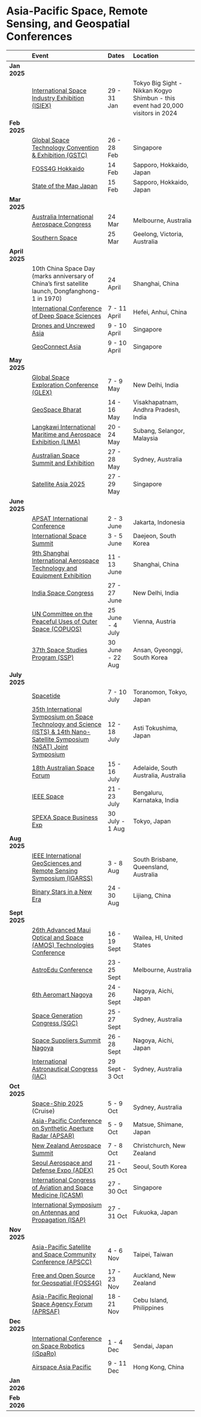 # Asia-Pacific Space, Remote Sensing, and Geospatial Conferences

|  | Event | Dates | Location |
| :---- | :---- | :---- | :---- |
| **Jan 2025** |  |  |  |
|  | [International Space Industry Exhibition (ISIEX)](https://www.jetro.go.jp/en/database/j-messe/tradefair/detail/139977) | 29 \- 31 Jan | Tokyo Big Sight \- Nikkan Kogyo Shimbun \- this event had 20,000 visitors in 2024 |
| **Feb 2025** |  |  |  |
|  | [Global Space Technology Convention & Exhibition  (GSTC)](https://space.org.sg/gstce/%20) | 26 \- 28 Feb | Singapore |
| | [FOSS4G Hokkaido](https://foss4g.hokkaido.jp/2024/)  | 14 Feb | Sapporo, Hokkaido, Japan |
|  | [State of the Map Japan](https://stateofthemap.jp/2024/%20) | 15 Feb | Sapporo, Hokkaido, Japan |
| **Mar 2025** |  |  |  |
|  | [Australia International Aerospace Congress](https://www.engineersaustralia.org.au/learning-and-events/conferences-and-major-events/australian-international-aerospace-congress) | 24 Mar | Melbourne, Australia |
|  | [Southern Space](https://www.spaceindustry.com.au/events/9454/) | 25 Mar | Geelong, Victoria, Australia |
| **April 2025** |  |  |  |
|  | 10th China Space Day (marks anniversary of China’s first satellite launch, Dongfanghong-1 in 1970\) | 24 April | Shanghai, China |
|  | [International Conference of Deep Space Sciences](https://www.spaceagenda.com/event/2025-international-conference-of-deep-space-sciences/) | 7 \- 11 April | Hefei, Anhui, China |
|  | [Drones and Uncrewed Asia](https://www.dronesasia.com/) | 9 \- 10 April | Singapore |
|  | [GeoConnect Asia](https://www.geoconnectasia.com/) | 9 \- 10 April  | Singapore |
| **May 2025** |  |  |  |
|  | [Global Space Exploration Conference (GLEX)](https://iafastro.directory/iac/browse/GLEX-2025/) | 7 \- 9 May | New Delhi, India |
|  | [GeoSpace Bharat](https://geospacebharat.org/) | 14 \- 16 May | Visakhapatnam, Andhra Pradesh, India |
|  | [Langkawi International Maritime and Aerospace Exhibition (LIMA)](https://lima2025.com/) | 20 \- 24 May | Subang, Selangor, Malaysia |
|  | [Australian Space Summit and Exhibition](https://www.spaceconnectonline.com.au/ausspacesummitandexhibition/) | 27 \- 28 May | Sydney, Australia |
|  | [Satellite Asia 2025](https://asiatechxsg.com/satelliteasia/) | 27 \- 29 May | Singapore |
| **June 2025** |  |  |  |
|  | [APSAT International Conference](https://apsat.assi.or.id/) | 2 \- 3 June | Jakarta, Indonesia |
|  | [International Space Summit](https://www.iss2025.com/en/main) | 3 \- 5 June | Daejeon, South Korea |
|  | [9th Shanghai International Aerospace Technology and Equipment Exhibition](http://en.airexpochina.com/) | 11 \- 13 June | Shanghai, China |
|  | [India Space Congress](https://www.indiaspacecongress.com) | 27 \- 27 June | New Delhi, India |
|  | [UN Committee on the Peaceful Uses of Outer Space (COPUOS)](https://www.unoosa.org/oosa/en/ourwork/copuos/2025/index.html) | 25 June \- 4 July | Vienna, Austria  |
|  | [37th Space Studies Program (SSP)](https://www.isunet.edu/ssp/) | 30 June \- 22 Aug | Ansan, Gyeonggi, South Korea |
| **July 2025** |  |  |  |
|  | [Spacetide](https://spacetide.jp/en/news/4225/) | 7 \- 10 July | Toranomon, Tokyo, Japan |
|  | [35th International Symposium on Space Technology and Science (ISTS) & 14th Nano-Satellite Symposium (NSAT) Joint Symposium](https://ists.ne.jp/the35th/) | 12 \- 18 July | Asti Tokushima, Japan |
|  | [18th Australian Space Forum](https://australianspaceforum.com.au/) | 15 \- 16 July | Adelaide, South Australia, Australia |
|  | [IEEE Space](https://www.ieeespace.org/) | 21 \- 23 July | Bengaluru, Karnataka, India |
|  | [SPEXA Space Business Exp](https://www.spexa.jp/tokyo/ja-jp.html) | 30 July \- 1 Aug | Tokyo, Japan |
| **Aug 2025** |  |  |  |
|  | [IEEE International GeoSciences and Remote Sensing Symposium (IGARSS)](https://www.2025.ieeeigarss.org/) | 3 \- 8 Aug | South Brisbane, Queensland, Australia |
|  | [Binary Stars in a New Era](https://binarystars2025.casconf.cn/) | 24 \- 30 Aug | Lijiang, China |
| **Sept 2025** |  |  |  |
|  | [26th Advanced Maui Optical and Space (AMOS) Technologies Conference](https://amostech.com/) | 16 \- 19 Sept  | Wailea, HI, United States |
|  | [AstroEdu Conference](https://astroeducon.org/2025/) | 23 \- 25 Sept | Melbourne, Australia |
|  | [6th Aeromart Nagoya](https://aeromartnagoya.com/) | 24 \- 26 Sept | Nagoya, Aichi, Japan |
|  | [Space Generation Congress (SGC)](https://spacegeneration.org/tag/sgc-2025) | 25 \- 27 Sept  | Sydney, Australia |
|  | [Space Suppliers Summit Nagoya](https://aeromartnagoya.com/index.php/en/about/co-located-with/space-suppliers-summit-nagoya) | 26 \- 28 Sept  | Nagoya, Aichi, Japan |
|  | [International Astronautical Congress (IAC)](https://www.iac2025.org/) | 29 Sept \- 3 Oct | Sydney, Australia |
| **Oct 2025** |  |  |  |
|  | [Space-Ship 2025](https://spaceshipcruises.com.au/) (Cruise) | 5 \- 9 Oct | Sydney, Australia |
|  | [Asia-Pacific Conference on Synthetic Aperture Radar (APSAR)](https://apsar2025.ce.t.kyoto-u.ac.jp/) | 5 \- 9 Oct | Matsue, Shimane, Japan |
|  | [New Zealand Aerospace Summit](https://www.aerospace.org.nz/summit) | 7 \- 8 Oct | Christchurch, New Zealand |
|  | [Seoul Aerospace and Defense Expo (ADEX)](https://seouladex.com/) | 21 \- 25 Oct | Seoul, South Korea |
|  | [International Congress of Aviation and Space Medicine (ICASM)](https://icasm2025.com/) | 27 \- 30 Oct | Singapore |
|  | [International Symposium on Antennas and Propagation (ISAP)](https://www.isap2025.org/) | 27 \- 31 Oct  | Fukuoka, Japan |
| **Nov 2025** |  |  |  |
|  | [Asia-Pacific Satellite and Space Community Conference (APSCC)](https://apsccsat.com/) | 4 \- 6 Nov | Taipei, Taiwan |
|  | [Free and Open Source for Geospatial (FOSS4G)](https://2025.foss4g.org/) | 17 \- 23 Nov | Auckland, New Zealand |
|  | [Asia-Pacific Regional Space Agency Forum (APRSAF)](https://www.aprsaf.org/annual_meetings/aprsaf31/meeting_details.php) | 18 \- 21 Nov | Cebu Island, Philippines |
| **Dec 2025** |  |  |  |
|  | [International Conference on Space Robotics (iSpaRo)](https://www.isparo.space/) | 1 \- 4 Dec | Sendai, Japan |
|  | [Airspace Asia Pacific](https://airspaceasiapacific.com/) | 9 \- 11 Dec | Hong Kong, China |
| **Jan 2026** |  |  |  |
| **Feb 2026** |  |  |  |
